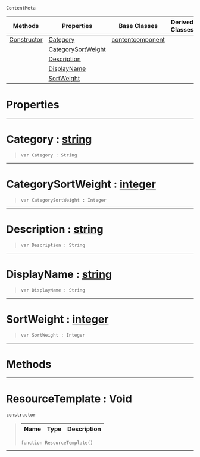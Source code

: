  `ContentMeta`

|Methods|Properties|Base Classes|Derived Classes|
|---|---|---|---|
|[ Constructor](https://github.com/zeroengineteam/ZeroDocs/code_reference/class_reference/resourcetemplate.markdown#resourcetemplate-void)|[ Category](https://github.com/zeroengineteam/ZeroDocs/code_reference/class_reference/resourcetemplate.markdown#category-zero-engine-doc)|[contentcomponent](https://github.com/zeroengineteam/ZeroDocs/code_reference/class_reference/contentcomponent.markdown)| |
| |[ CategorySortWeight](https://github.com/zeroengineteam/ZeroDocs/code_reference/class_reference/resourcetemplate.markdown#categorysortweight-zero)| | |
| |[ Description](https://github.com/zeroengineteam/ZeroDocs/code_reference/class_reference/resourcetemplate.markdown#description-zero-engine)| | |
| |[ DisplayName](https://github.com/zeroengineteam/ZeroDocs/code_reference/class_reference/resourcetemplate.markdown#displayname-zero-engine)| | |
| |[ SortWeight](https://github.com/zeroengineteam/ZeroDocs/code_reference/class_reference/resourcetemplate.markdown#sortweight-zero-engine-d)| | |


 #  Properties


---  
 #  Category : [string](https://github.com/zeroengineteam/ZeroDocs/code_reference/zilch_base_types/string.markdown)

> 
> ``` lang=cpp, name=Zilch
> var Category : String


---  
 #  CategorySortWeight : [integer](https://github.com/zeroengineteam/ZeroDocs/code_reference/zilch_base_types/integer.markdown)

> 
> ``` lang=cpp, name=Zilch
> var CategorySortWeight : Integer


---  
 #  Description : [string](https://github.com/zeroengineteam/ZeroDocs/code_reference/zilch_base_types/string.markdown)

> 
> ``` lang=cpp, name=Zilch
> var Description : String


---  
 #  DisplayName : [string](https://github.com/zeroengineteam/ZeroDocs/code_reference/zilch_base_types/string.markdown)

> 
> ``` lang=cpp, name=Zilch
> var DisplayName : String


---  
 #  SortWeight : [integer](https://github.com/zeroengineteam/ZeroDocs/code_reference/zilch_base_types/integer.markdown)

> 
> ``` lang=cpp, name=Zilch
> var SortWeight : Integer


---  
 #  Methods


---  
 #  ResourceTemplate : Void

 `constructor`

> 
> |Name|Type|Description|
> |---|---|---|
> ``` lang=cpp, name=Zilch
> function ResourceTemplate()
> ``` 


---  
 

 